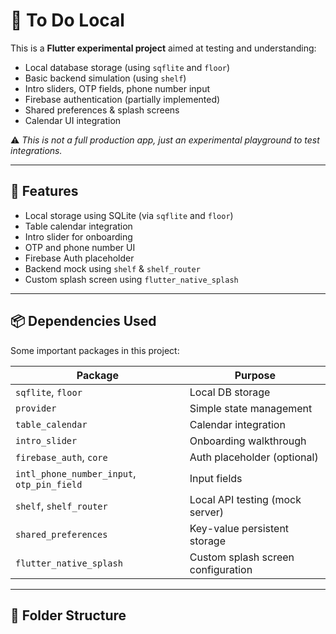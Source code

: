 # 📝 To Do Local

This is a **Flutter experimental project** aimed at testing and understanding:
- Local database storage (using `sqflite` and `floor`)
- Basic backend simulation (using `shelf`)
- Intro sliders, OTP fields, phone number input
- Firebase authentication (partially implemented)
- Shared preferences & splash screens
- Calendar UI integration

⚠️ _This is not a full production app, just an experimental playground to test integrations._

---

## 🚀 Features

- Local storage using SQLite (via `sqflite` and `floor`)
- Table calendar integration
- Intro slider for onboarding
- OTP and phone number UI
- Firebase Auth placeholder
- Backend mock using `shelf` & `shelf_router`
- Custom splash screen using `flutter_native_splash`

---

## 📦 Dependencies Used

Some important packages in this project:

| Package                  | Purpose                              |
|--------------------------|--------------------------------------|
| `sqflite`, `floor`       | Local DB storage                     |
| `provider`               | Simple state management              |
| `table_calendar`         | Calendar integration                 |
| `intro_slider`           | Onboarding walkthrough               |
| `firebase_auth`, `core`  | Auth placeholder (optional)          |
| `intl_phone_number_input`, `otp_pin_field` | Input fields      |
| `shelf`, `shelf_router`  | Local API testing (mock server)      |
| `shared_preferences`     | Key-value persistent storage         |
| `flutter_native_splash` | Custom splash screen configuration   |

---

## 📁 Folder Structure
